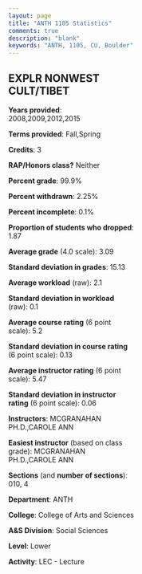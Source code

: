 ```yaml
---
layout: page
title: "ANTH 1105 Statistics"
comments: true
description: "blank"
keywords: "ANTH, 1105, CU, Boulder"
--- 
```

<head>
<script src="https://ajax.googleapis.com/ajax/libs/jquery/2.1.3/jquery.min.js"></script>
<script src="https://dl.dropboxusercontent.com/s/pc42nxpaw1ea4o9/highcharts.js?dl=0"></script>
<!-- <script src="../assets/js/highcharts.js"></script> -->
<style type="text/css">@font-face {
	font-family: "Bebas Neue";
	src: url(https://www.filehosting.org/file/details/544349/BebasNeue%20Regular.otf) format("opentype");
	}
	h1.Bebas { 
		font-family: "Bebas Neue", Verdana, Tahoma;
	}
</style>
</head>
<body>
	<div id="container" style="float: right; width: 45%; height: 88%; margin-left: 2.5%; margin-right: 2.5%;"></div>
	<script language="JavaScript">
		$(document).ready(function() {
		var chart = {type: 'column'};
		var title = {text: 'Grade Distribution'};
		var xAxis = {categories: ['A','B','C','D','F'],crosshair: true};
		var yAxis = {min: 0,title: {text: 'Percentage'}};
		var tooltip = {headerFormat: '<center><b><span style="font-size:20px">{point.key}</span></b></center>',
		               pointFormat: '<td style="padding:0"><b>{point.y:.1f}%</b></td>',
		               footerFormat: '</table>',shared: true,useHTML: true};
		var plotOptions = {column: {pointPadding: 0.0,borderWidth: 0}};  
		var credits = {enabled: false};var series= [{name: 'Percent',data: [34.6,48.25,12.38,2.86,1.9,]}];
		var json = {};
		json.chart = chart;
		json.title = title;
		json.tooltip = tooltip;
		json.xAxis = xAxis;
		json.yAxis = yAxis;  
		json.series = series;
		json.plotOptions = plotOptions;  
		json.credits = credits;
		$('#container').highcharts(json);
	});
	</script>
</body>
			   
## EXPLR NONWEST CULT/TIBET

**Years provided**: 2008,2009,2012,2015

**Terms provided**: Fall,Spring

**Credits**: 3

**RAP/Honors class?** Neither

**Percent grade**: 99.9%

**Percent withdrawn**: 2.25%

**Percent incomplete**: 0.1%

**Proportion of students who dropped**: 1.87

**Average grade** (4.0 scale): 3.09

**Standard deviation in grades**: 15.13

**Average workload** (raw): 2.1

**Standard deviation in workload** (raw): 0.1

**Average course rating** (6 point scale): 5.2

**Standard deviation in course rating** (6 point scale): 0.13

**Average instructor rating** (6 point scale): 5.47

**Standard deviation in instructor rating** (6 point scale): 0.06

**Instructors**: MCGRANAHAN PH.D.,CAROLE ANN

**Easiest instructor** (based on class grade): MCGRANAHAN PH.D.,CAROLE ANN

**Sections** (and **number of sections**): 010, 4

**Department**: ANTH

**College**: College of Arts and Sciences

**A&S Division**: Social Sciences

**Level**: Lower

**Activity**: LEC - Lecture